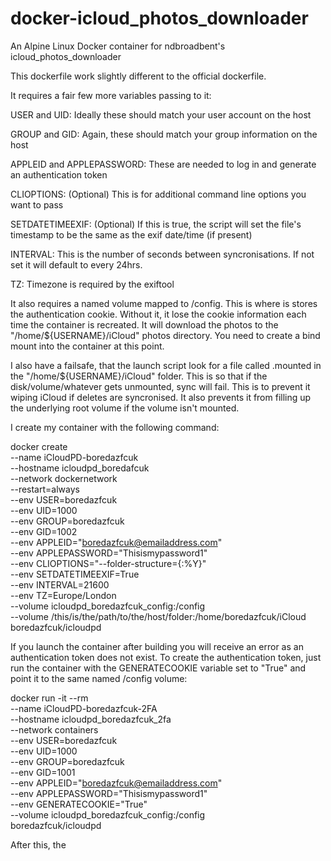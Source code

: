 # docker-icloud_photos_downloader
An Alpine Linux Docker container for ndbroadbent's icloud_photos_downloader

This dockerfile work slightly different to the official dockerfile.

It requires a fair few more variables passing to it:

USER and UID: Ideally these should match your user account on the host

GROUP and GID: Again, these should match your group information on the host

APPLEID and APPLEPASSWORD: These are needed to log in and generate an authentication token

CLIOPTIONS: (Optional) This is for additional command line options you want to pass

SETDATETIMEEXIF: (Optional) If this is true, the script will set the file's timestamp to be the same as the exif date/time (if present)

INTERVAL: This is the number of seconds between syncronisations. If not set it will default to every 24hrs.

TZ: Timezone is required by the exiftool

It also requires a named volume mapped to /config. This is where is stores the authentication cookie. Without it, it lose the cookie information each time the container is recreated.
It will download the photos to the "/home/${USERNAME}/iCloud" photos directory. You need to create a bind mount into the container at this point.

I also have a failsafe, that the launch script look for a file called .mounted in the "/home/${USERNAME}/iCloud" folder. This is so that if the disk/volume/whatever gets unmounted, sync will fail. This is to prevent it wiping iCloud if deletes are syncronised. It also prevents it from filling up the underlying root volume if the volume isn't mounted.

I create my container with the following command:

docker create \
   --name iCloudPD-boredazfcuk \
   --hostname icloudpd_boredafcuk \
   --network dockernetwork \
   --restart=always \
   --env USER=boredazfcuk \
   --env UID=1000 \
   --env GROUP=boredazfcuk \
   --env GID=1002 \
   --env APPLEID="boredazfcuk@emailaddress.com" \
   --env APPLEPASSWORD="Thisismypassword1" \
   --env CLIOPTIONS="--folder-structure={:%Y}" \
   --env SETDATETIMEEXIF=True \
   --env INTERVAL=21600 \
   --env TZ=Europe/London \
   --volume icloudpd_boredazfcuk_config:/config \
   --volume /this/is/the/path/to/the/host/folder:/home/boredazfcuk/iCloud \
   boredazfcuk/icloudpd
   
   If you launch the container after building you will receive an error as an authentication token does not exist. To create the authentication token, just run the container with the GENERATECOOKIE variable set to "True" and point it to the same named /config volume:
   
   docker run -it --rm \
   --name iCloudPD-boredazfcuk-2FA \
   --hostname icloudpd_boredazfcuk_2fa \
   --network containers \
   --env USER=boredazfcuk \
   --env UID=1000 \
   --env GROUP=boredazfcuk \
   --env GID=1001 \
   --env APPLEID="boredazfcuk@emailaddress.com" \
   --env APPLEPASSWORD="Thisismypassword1" \
   --env GENERATECOOKIE="True" \
   --volume icloudpd_boredazfcuk_config:/config \
   boredazfcuk/icloudpd
   
   After this, the 
